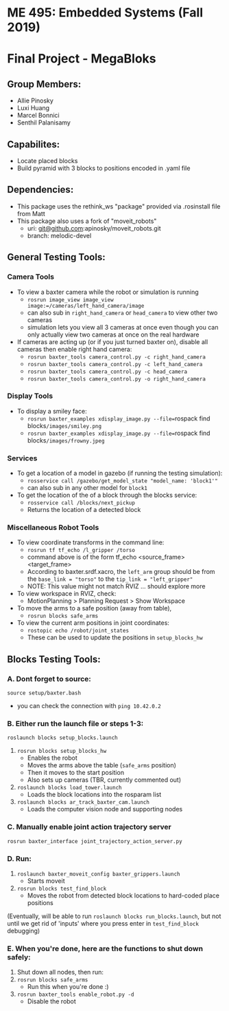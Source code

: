 # ME 495: Embedded Systems (Fall 2019)
# Final Project - MegaBloks
## Group Members:
- Allie Pinosky
- Luxi Huang
- Marcel Bonnici
- Senthil Palanisamy

## Capabilites:
- Locate placed blocks
- Build pyramid with 3 blocks to positions encoded in .yaml file

## Dependencies: 
- This package uses the rethink_ws "package" provided via .rosinstall file from Matt
- This package also uses a fork of "moveit_robots" 
	- uri: git@github.com:apinosky/moveit_robots.git
	- branch: melodic-devel

## General Testing Tools: 
### Camera Tools
- To view a baxter camera while the robot or simulation is running 
	- `rosrun image_view image_view image:=/cameras/left_hand_camera/image` 
	- can also sub in `right_hand_camera` or `head_camera` to view other two cameras
	- simulation lets you view all 3 cameras at once even though you can only actually view two cameras at once on the real hardware
- If cameras are acting up (or if you just turned baxter on), disable all cameras then enable right hand camera: 
	- `rosrun baxter_tools camera_control.py -c right_hand_camera`
	- `rosrun baxter_tools camera_control.py -c left_hand_camera`
	- `rosrun baxter_tools camera_control.py -c head_camera`
	- `rosrun baxter_tools camera_control.py -o right_hand_camera`
### Display Tools
- To display a smiley face:
	- `rosrun baxter_examples xdisplay_image.py --file=`rospack find blocks`/images/smiley.png`
	- `rosrun baxter_examples xdisplay_image.py --file=`rospack find blocks`/images/frowny.jpeg`
### Services
- To get a location of a model in gazebo (if running the testing simulation): 
	- `rosservice call /gazebo/get_model_state "model_name: 'block1'"` 
	- can also sub in any other model for `block1`
- To get the location of the of a block through the blocks service:
	- `rosservice call /blocks/next_pickup`
	- Returns the location of a detected block
### Miscellaneous Robot Tools
- To view coordinate transforms in the command line: 
	- `rosrun tf tf_echo /l_gripper /torso`
	- command above is of the form tf_echo <source_frame> <target_frame>
	- According to baxter.srdf.xacro, the `left_arm` group should be from the `base_link = "torso"` to the `tip_link = "left_gripper"`
	- NOTE: This value might not match RVIZ ... should explore more
- To view workspace in RVIZ, check: 
	- MotionPlanning > Planning Request > Show Workspace
- To move the arms to a safe position (away from table), 
	- `rosrun blocks safe_arms`
- To view the current arm positions in joint coordinates:
	- `rostopic echo /robot/joint_states`
	- These can be used to update the positions in `setup_blocks_hw` 

## Blocks Testing Tools:
### A. Dont forget to source: 
`source setup/baxter.bash`
- you can check the connection with `ping 10.42.0.2`
### B. Either run the launch file or steps 1-3: 
`roslaunch blocks setup_blocks.launch`

1. `rosrun blocks setup_blocks_hw`
	- Enables the robot 
	- Moves the arms above the table (`safe_arms` position)
	- Then it moves to the start position
	- Also sets up cameras (TBR, currently commented out)
2. `roslaunch blocks load_tower.launch`
	- Loads the block locations into the rosparam list
3. `roslaunch blocks ar_track_baxter_cam.launch`
	- Loads the computer vision node and supporting nodes
### C. Manually enable joint action trajectory server 
`rosrun baxter_interface joint_trajectory_action_server.py` 
### D. Run:
1. `roslaunch baxter_moveit_config baxter_grippers.launch`
	- Starts moveit
2. `rosrun blocks test_find_block` 
	- Moves the robot from detected block locations to hard-coded place positions

(Eventually, will be able to run `roslaunch blocks run_blocks.launch`, but not until we get rid of 'inputs' where you press enter in `test_find_block` debugging)
### E. When you're done, here are the functions to shut down safely:
1. Shut down all nodes, then run: 
2. `rosrun blocks safe_arms`
	- Run this when you're done :)
3. `rosrun baxter_tools enable_robot.py -d`
	- Disable the robot
